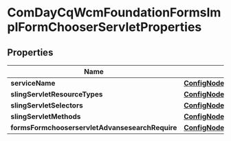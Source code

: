 
# ComDayCqWcmFoundationFormsImplFormChooserServletProperties

## Properties
Name | Type | Description | Notes
------------ | ------------- | ------------- | -------------
**serviceName** | [**ConfigNodePropertyString**](ConfigNodePropertyString.md) |  |  [optional]
**slingServletResourceTypes** | [**ConfigNodePropertyString**](ConfigNodePropertyString.md) |  |  [optional]
**slingServletSelectors** | [**ConfigNodePropertyString**](ConfigNodePropertyString.md) |  |  [optional]
**slingServletMethods** | [**ConfigNodePropertyArray**](ConfigNodePropertyArray.md) |  |  [optional]
**formsFormchooserservletAdvansesearchRequire** | [**ConfigNodePropertyBoolean**](ConfigNodePropertyBoolean.md) |  |  [optional]



